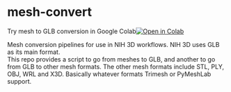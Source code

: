 # mesh-convert

Try mesh to GLB conversion in Google Colab[![Open in Colab](https://colab.research.google.com/assets/colab-badge.svg)](https://colab.research.google.com/github/dave3d/meshconvert/blob/master/mesh2glb.ipynb)

Mesh conversion pipelines for use in NIH 3D workflows.  NIH 3D uses GLB as its main format.  
This repo provides a script to go from meshes to GLB, and another to go from GLB to other mesh
formats.  The other mesh formats include STL, PLY, OBJ, WRL and X3D.  Basically whatever
formats Trimesh or PyMeshLab support.
